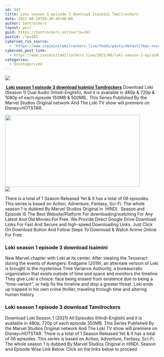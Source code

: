 ```yaml
---
id: 342
title: Loki season 1 episode 3 download Isaimini Tamilrockers
date: 2021-08-29T06:20:49+00:00
author: tentrockers
layout: post
guid: https://tentrockers.online/?p=342
postid: /?p=342
cyberseo_rss_source:
  - 'https://www.isaiminitamilrockers.live/feeds/posts/default?max-results=150&start-index=1'
cyberseo_post_link:
  - https://www.isaiminitamilrockers.live/2021/06/loki-season-1-episode-3-download.html
categories:
  - Uncategorized
---
```

<div class="media_block">
  <img src="https://1.bp.blogspot.com/-1q1MshNQQ_0/YNVYxsaMjjI/AAAAAAAAA88/L9IkPrx4pwEEg0qRssbfEAjjQUrzLuqtwCLcBGAsYHQ/s72-w441-h235-c/download.jpg" class="media_thumbnail" />
</div>

<meta content="&nbsp;Loki season 1 episode 3 download Isaimini Tamilrockers &nbsp;Download Loki (Season 1) Dual Audio {Hindi-English}, And it is available in 480p &a..." name="twitter:description" />

  


<center>
</center>

**[&nbsp;Loki season 1 episode 3 download Isaimini Tamilrockers](https://www.tamilrockers.co.nz/loki-season-1-episode-1-download-hd-online-tamilrockers/)**&nbsp;Download Loki (Season 1) Dual Audio {Hindi-English}, And it is available in 480p & 720p & 1080p of each episode 150MB & 500MB.. This Series Published By the Marvel Studios Original network And The Loki TV show will premiere on Disney+HOTSTAR.

<div class="separator">
  <a href="https://1.bp.blogspot.com/-1q1MshNQQ_0/YNVYxsaMjjI/AAAAAAAAA88/L9IkPrx4pwEEg0qRssbfEAjjQUrzLuqtwCLcBGAsYHQ/s300/download.jpg" imageanchor="1"><img loading="lazy" border="0" data-original-height="168" data-original-width="300" height="235" src="https://1.bp.blogspot.com/-1q1MshNQQ_0/YNVYxsaMjjI/AAAAAAAAA88/L9IkPrx4pwEEg0qRssbfEAjjQUrzLuqtwCLcBGAsYHQ/w441-h235/download.jpg" width="441" /></a>
</div>



<div class="separator">
  <a href="https://www.tamilrockers.co.nz/loki-season-1-episode-1-download-hd-online-tamilrockers/" imageanchor="1"><img border="0" data-original-height="250" data-original-width="300" src="https://1.bp.blogspot.com/-nfbzYVobUik/YMlpOerzdgI/AAAAAAAAA3Y/aAupsOUs_WMY6Lv7R1OtZhI6OqaRh-YAwCPcBGAYYCw/s0/e854879156f0849f3d27a89db88ed039.png" /></a>
</div>

There is a total of 1 Season Released Yet & It has a total of 06 episodes. This series is based on Action, Adventure, Fantasy, Sci-Fi. The whole season 1 is dubbed By Marvel Studios Original in&nbsp; HINDI.&nbsp; Season and Episode IS The Best Website/Platform For downloading/watching For Any Latest And Old Movies For Free. We Provide Direct Google Drive Download Links For Fast And Secure and high-speed Downloading Links. Just Click On Download Button And Follow Steps To Download & Watch Anime Online For Free.

### **Loki season 1 episode 3 download Isaimini&nbsp;**

New Marvel chapter with Loki at its center. After stealing the Tesseract during the events of Avengers: Endgame (2019), an alternate version of Loki is brought to the mysterious Time Variance Authority, a bureaucratic organization that exists outside of time and space and monitors the timeline. They give Loki a choice: face being erased from existence due to being a “time-variant”, or help fix the timeline and stop a greater threat. Loki ends up trapped in his own crime thriller, traveling through time and altering human history.

### **Loki season 1 episode 3 download Tamilrockers**

<div>
  Download Loki Season 1 (2021) All Episodes (Hindi-English) and it is available in 480p, 720p of each episode 350MB. This Series Published By the Marvel Studios Original network And The Loki TV show will premiere on Disney+HOTSTAR. There is a total of 1 Season Released Yet & It has a total of 06 episodes. This series is based on Action, Adventure, Fantasy, Sci-Fi. The whole season 1 is dubbed By Marvel Studios Original in HINDI. Season and Episode Wise Link Below. Click on the links below to proceed
</div>

<center>
</center>